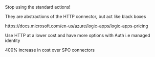 Stop using the standard actions!

They are abstractions of the HTTP connector, but act like black boxes

https://docs.microsoft.com/en-us/azure/logic-apps/logic-apps-pricing

Use HTTP at a lower cost and have more options with Auth i.e managed identity

400% increase in cost over SPO connectors
